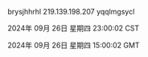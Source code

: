brysjhhrhl 219.139.198.207 yqqlmgsycl

2024年 09月 26日 星期四 23:00:02 CST

2024年 09月 26日 星期四 15:00:02 GMT
